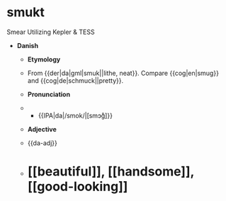 # smukt
Smear Utilizing Kepler &amp; TESS


+ **Danish**

   - **Etymology**
   - From {{der|da|gml|smuk||lithe, neat}}. Compare {{cog|en|smug}} and {{cog|de|schmuck||pretty}}.

   - **Pronunciation**
   - * {{IPA|da|/smok/|[smɔɡ̊]}}

   - **Adjective**
   - {{da-adj}}

   - # [[beautiful]], [[handsome]], [[good-looking]]
